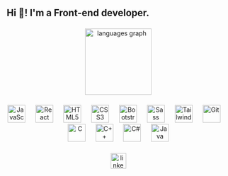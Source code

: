 <h2 align="left">Hi 👋! I'm a Front-end developer.</h2>

###

<div align="center">
  <img src="https://github-readme-stats.vercel.app/api/top-langs?username=maurodesouza&locale=en&hide_title=false&layout=compact&card_width=320&langs_count=6&theme=dracula&hide_border=false&hide=Dockerfile,typescript,scss,go,less,ruby,starlark,pug,handlebars,shell&custom_title=Most%20Used%20Languages%20" height="150" alt="languages graph" />
</div>

###

<div align="center">
  <!-- Tech stack icons with proper spacing and improved order -->
  <img src="https://cdn.jsdelivr.net/gh/devicons/devicon/icons/javascript/javascript-original.svg" height="40" alt="JavaScript" />
  <img width="15"/>
  <img src="https://cdn.jsdelivr.net/gh/devicons/devicon/icons/react/react-original.svg" height="40" alt="React" />
  <img width="15"/>
  <img src="https://cdn.jsdelivr.net/gh/devicons/devicon/icons/html5/html5-original.svg" height="40" alt="HTML5" />
  <img width="15"/>
  <img src="https://cdn.jsdelivr.net/gh/devicons/devicon/icons/css3/css3-original.svg" height="40" alt="CSS3" />
  <img width="15"/>
  <img src="https://cdn.jsdelivr.net/gh/devicons/devicon/icons/bootstrap/bootstrap-original.svg" height="40" alt="Bootstrap" />
  <img width="15"/>
  <img src="https://cdn.jsdelivr.net/gh/devicons/devicon/icons/sass/sass-original.svg" height="40" alt="Sass" />
  <img width="15"/>
  <img src="https://cdn.jsdelivr.net/gh/devicons/devicon/icons/tailwindcss/tailwindcss-plain.svg" height="40" alt="Tailwind CSS" />
  <img width="15"/>
  <img src="https://cdn.jsdelivr.net/gh/devicons/devicon/icons/git/git-original.svg" height="40" alt="Git" />
  <img width="15"/>
  <img src="https://cdn.jsdelivr.net/gh/devicons/devicon/icons/c/c-original.svg" height="40" alt="C" />
  <img width="15"/>
  <img src="https://cdn.jsdelivr.net/gh/devicons/devicon/icons/cplusplus/cplusplus-original.svg" height="40" alt="C++" />
  <img width="15"/>
  <img src="https://cdn.jsdelivr.net/gh/devicons/devicon/icons/csharp/csharp-original.svg" height="40" alt="C#" />
  <img width="15"/>
  <img src="https://cdn.jsdelivr.net/gh/devicons/devicon/icons/java/java-original.svg" height="40" alt="Java" />
</div>

###

<div align="center">
  <a href="http://linkedin.com/in/khayal--abdullayev" target="_blank">
    <img src="https://img.shields.io/static/v1?message=LinkedIn&logo=linkedin&label=&color=0077B5&logoColor=white&labelColor=&style=for-the-badge" height="35" alt="linkedin logo" />
  </a>
</div>
